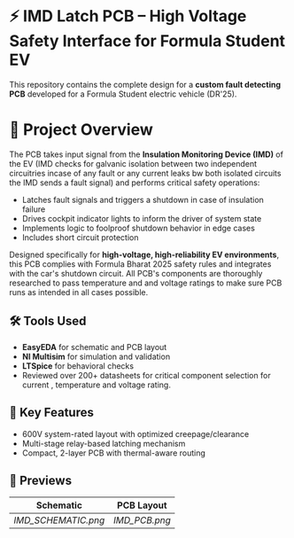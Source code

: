 # ⚡ IMD Latch PCB – High Voltage Safety Interface for Formula Student EV

This repository contains the complete design for a **custom fault detecting PCB** developed for a Formula Student electric vehicle (DR'25).

# 🔧 Project Overview

The PCB takes input signal from the **Insulation Monitoring Device (IMD)** of the EV (IMD checks for galvanic isolation between two independent circuitries incase of any fault or any current leaks bw both isolated circuits the IMD sends a fault signal) and performs critical safety operations:

- Latches fault signals and triggers a shutdown in case of insulation failure
- Drives cockpit indicator lights to inform the driver of system state
- Implements logic to foolproof shutdown behavior in edge cases
- Includes short circuit protection

Designed specifically for **high-voltage, high-reliability EV environments**, this PCB complies with Formula Bharat 2025 safety rules and integrates with the car's shutdown circuit. All PCB's components are thoroughly researched to pass temperature and and voltage ratings to make sure PCB runs as intended in all cases possible.

## 🛠️ Tools Used
- **EasyEDA** for schematic and PCB layout
- **NI Multisim** for simulation and validation
- **LTSpice** for behavioral checks
- Reviewed over 200+ datasheets for critical component selection for current , temperature and voltage rating.

## 📐 Key Features
- 600V system-rated layout with optimized creepage/clearance
- Multi-stage relay-based latching mechanism
- Compact, 2-layer PCB with thermal-aware routing

## 📸 Previews

| Schematic | PCB Layout |
|----------|-------------|
| *IMD_SCHEMATIC.png* | *IMD_PCB.png* |


